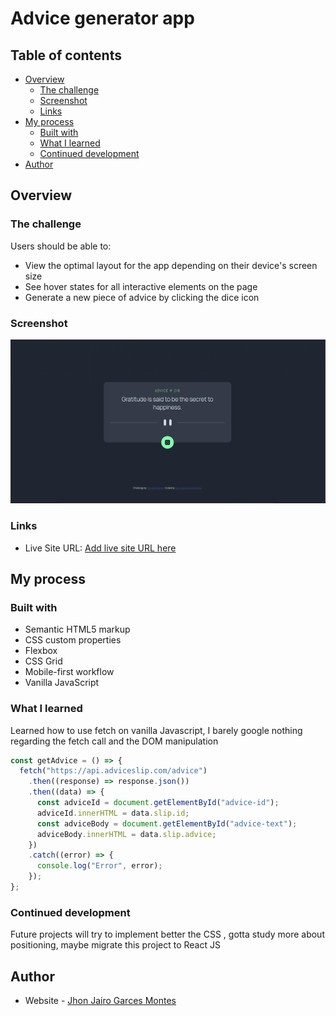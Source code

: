 # Advice generator app

## Table of contents

- [Overview](#overview)
  - [The challenge](#the-challenge)
  - [Screenshot](#screenshot)
  - [Links](#links)
- [My process](#my-process)
  - [Built with](#built-with)
  - [What I learned](#what-i-learned)
  - [Continued development](#continued-development)
- [Author](#author)


## Overview

### The challenge

Users should be able to:

- View the optimal layout for the app depending on their device's screen size
- See hover states for all interactive elements on the page
- Generate a new piece of advice by clicking the dice icon

### Screenshot

![](./advice-generator-app-main/images/screenshot.jpg)

### Links

- Live Site URL: [Add live site URL here](https://your-live-site-url.com)

## My process

### Built with

- Semantic HTML5 markup
- CSS custom properties
- Flexbox
- CSS Grid
- Mobile-first workflow
- Vanilla JavaScript

### What I learned

Learned how to use fetch on vanilla Javascript, I barely google nothing regarding the fetch call and the DOM manipulation

```js
const getAdvice = () => {
  fetch("https://api.adviceslip.com/advice")
    .then((response) => response.json())
    .then((data) => {
      const adviceId = document.getElementById("advice-id");
      adviceId.innerHTML = data.slip.id;
      const adviceBody = document.getElementById("advice-text");
      adviceBody.innerHTML = data.slip.advice;
    })
    .catch((error) => {
      console.log("Error", error);
    });
};
```

### Continued development

Future projects will try to implement better the CSS , gotta study more about positioning, maybe migrate this project to React JS

## Author

- Website - [Jhon Jairo Garces Montes](https://jhongarces.dev)

